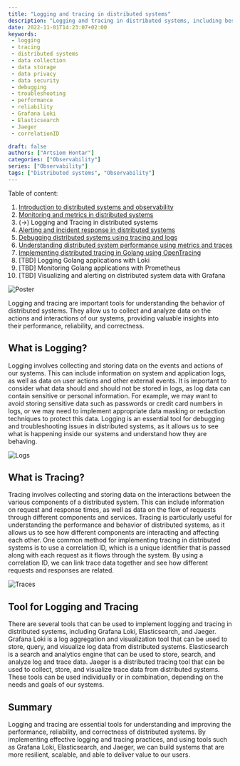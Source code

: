 ```yaml
---
title: "Logging and tracing in distributed systems"
description: "Logging and tracing in distributed systems, including best practices for data collection and storage"
date: 2022-11-01T14:23:07+02:00
keywords:
 - logging
 - tracing
 - distributed systems
 - data collection
 - data storage
 - data privacy
 - data security
 - debugging
 - troubleshooting
 - performance
 - reliability
 - Grafana Loki
 - Elasticsearch
 - Jaeger
 - correlationID

draft: false
authors: ["Artsiom Hontar"]
categories: ["Observability"]
series: ["Observability"]
tags: ["Distributed systems", "Observability"]
---
```


Table of content:
1. [Introduction to distributed systems and observability](/learnings/observability/intro-to-distributed-observability/)
2. [Monitoring and metrics in distributed systems](/learnings/observability/monitoring-in-distributed-system/)
3. (->) Logging and Tracing in distributed systems
4. [Alerting and incident response in distributed systems](/learnings/observability/alerting-and-incidents-in-distributed-system/)
6. [Debugging distributed systems using tracing and logs](/learnings/observability/debugging-distributed-system)
7. [Understanding distributed system performance using metrics and traces](/learnings/observability/understanding-performance-in-distributed-system/)
8. [Implementing distributed tracing in Golang using OpenTracing](/learnings/observability/implementing-distributed-tracing/)
9. [TBD] Logging Golang applications with Loki
10. [TBD] Monitoring Golang applications with Prometheus
11. [TBD] Visualizing and alerting on distributed system data with Grafana

![Poster](/learnings/observability/logging-and-tracking-in-distributed-system/poster.jpg)

Logging and tracing are important tools for understanding the behavior of distributed systems. They allow us to collect and analyze data on the actions and interactions of our systems, providing valuable insights into their performance, reliability, and correctness.

## What is Logging?
Logging involves collecting and storing data on the events and actions of our systems. This can include information on system and application logs, as well as data on user actions and other external events. It is important to consider what data should and should not be stored in logs, as log data can contain sensitive or personal information. For example, we may want to avoid storing sensitive data such as passwords or credit card numbers in logs, or we may need to implement appropriate data masking or redaction techniques to protect this data. Logging is an essential tool for debugging and troubleshooting issues in distributed systems, as it allows us to see what is happening inside our systems and understand how they are behaving.

![Logs](/learnings/observability/logging-and-tracking-in-distributed-system/logs.jpg)

## What is Tracing?
Tracing involves collecting and storing data on the interactions between the various components of a distributed system. This can include information on request and response times, as well as data on the flow of requests through different components and services. Tracing is particularly useful for understanding the performance and behavior of distributed systems, as it allows us to see how different components are interacting and affecting each other. One common method for implementing tracing in distributed systems is to use a correlation ID, which is a unique identifier that is passed along with each request as it flows through the system. By using a correlation ID, we can link trace data together and see how different requests and responses are related.

![Traces](/learnings/observability/logging-and-tracking-in-distributed-system/traces.jpg)

## Tool for Logging and Tracing
There are several tools that can be used to implement logging and tracing in distributed systems, including Grafana Loki, Elasticsearch, and Jaeger. Grafana Loki is a log aggregation and visualization tool that can be used to store, query, and visualize log data from distributed systems. Elasticsearch is a search and analytics engine that can be used to store, search, and analyze log and trace data. Jaeger is a distributed tracing tool that can be used to collect, store, and visualize trace data from distributed systems. These tools can be used individually or in combination, depending on the needs and goals of our systems.

## Summary
Logging and tracing are essential tools for understanding and improving the performance, reliability, and correctness of distributed systems. By implementing effective logging and tracing practices, and using tools such as Grafana Loki, Elasticsearch, and Jaeger, we can build systems that are more resilient, scalable, and able to deliver value to our users.